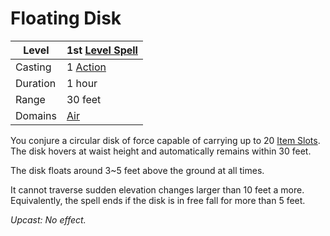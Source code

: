 # Floating Disk

| Level    | 1st [Level Spell](../../../Spell%20Level.md)                                           |
| -------- | --------------------------------------------------- |
| Casting  | 1 [Action](../../../../Game%20Procedures/Action.md) |
| Duration | 1 hour                                              |
| Range    | 30 feet                                             |
| Domains  | [Air](../../../Spell%20Domains/Air.md)              |

You conjure a circular disk of force capable of carrying up to 20 [Item Slots](../../../../Player%20Characters/Derived%20Statistics/Item%20Slots.md). The disk hovers at waist height and automatically remains within 30 feet. 

The disk floats around 3~5 feet above the ground at all times.

It cannot traverse sudden elevation changes larger than 10 feet a more. Equivalently, the spell ends if the disk is in free fall for more than 5 feet.

*Upcast: No effect.*


